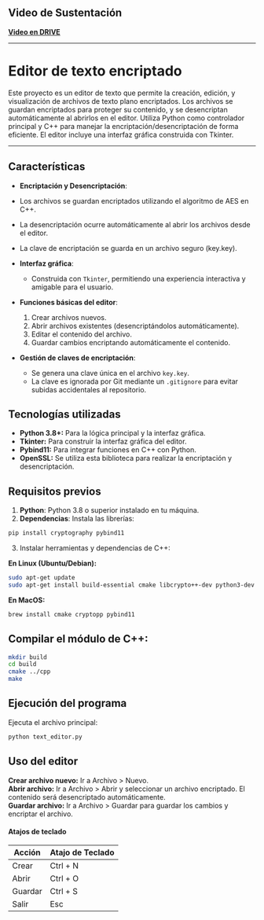 ## Video de Sustentación
**[Video en DRIVE](https://drive.google.com/file/d/1CTIwFtoR6vd6ellOqxm2x5oW6lLBoJ9H/view?usp=sharing)**

---

# Editor de texto encriptado

Este proyecto es un editor de texto que permite la creación, edición, y visualización de archivos de texto plano encriptados. Los archivos se guardan encriptados para proteger su contenido, y se desencriptan automáticamente al abrirlos en el editor. Utiliza Python como controlador principal y C++ para manejar la encriptación/desencriptación de forma eficiente. El editor incluye una interfaz gráfica construida con Tkinter.

---

## Características

- **Encriptación y Desencriptación**:
- Los archivos se guardan encriptados utilizando el algoritmo de AES en C++.
- La desencriptación ocurre automáticamente al abrir los archivos desde el editor.
- La clave de encriptación se guarda en un archivo seguro (key.key).

- **Interfaz gráfica**:
  - Construida con `Tkinter`, permitiendo una experiencia interactiva y amigable para el usuario.

- **Funciones básicas del editor**:
  1. Crear archivos nuevos.
  2. Abrir archivos existentes (desencriptándolos automáticamente).
  3. Editar el contenido del archivo.
  4. Guardar cambios encriptando automáticamente el contenido.

- **Gestión de claves de encriptación**:
  - Se genera una clave única en el archivo `key.key`.
  - La clave es ignorada por Git mediante un `.gitignore` para evitar subidas accidentales al repositorio.

## Tecnologías utilizadas

- **Python 3.8+:** Para la lógica principal y la interfaz gráfica.
- **Tkinter:** Para construir la interfaz gráfica del editor.
- **Pybind11:** Para integrar funciones en C++ con Python.
- **OpenSSL:** Se utiliza esta biblioteca para realizar la encriptación y desencriptación.


## Requisitos previos

1. **Python**: Python 3.8 o superior instalado en tu máquina.
2. **Dependencias**: Instala las librerías:
  ```bash
  pip install cryptography pybind11
  ```
3. Instalar herramientas y dependencias de C++:   

**En Linux (Ubuntu/Debian):**
  ```bash
  sudo apt-get update   
  sudo apt-get install build-essential cmake libcrypto++-dev python3-dev
  ```


**En MacOS:**
  ```bash
  brew install cmake cryptopp pybind11
  ```

  ## Compilar el módulo de C++:
  ```bash
  mkdir build
  cd build
  cmake ../cpp
  make
  ```

## Ejecución del programa
Ejecuta el archivo principal:   
```python
python text_editor.py
```
## Uso del editor
**Crear archivo nuevo:** Ir a Archivo > Nuevo.   
**Abrir archivo:** Ir a Archivo > Abrir y seleccionar un archivo encriptado. El contenido será desencriptado automáticamente.   
**Guardar archivo:** Ir a Archivo > Guardar para guardar los cambios y encriptar el archivo.

#### Atajos de teclado

| Acción   | Atajo de Teclado |
|----------|------------------|
| Crear    | Ctrl + N         |
| Abrir    | Ctrl + O         |
| Guardar  | Ctrl + S         |
| Salir    | Esc              |




